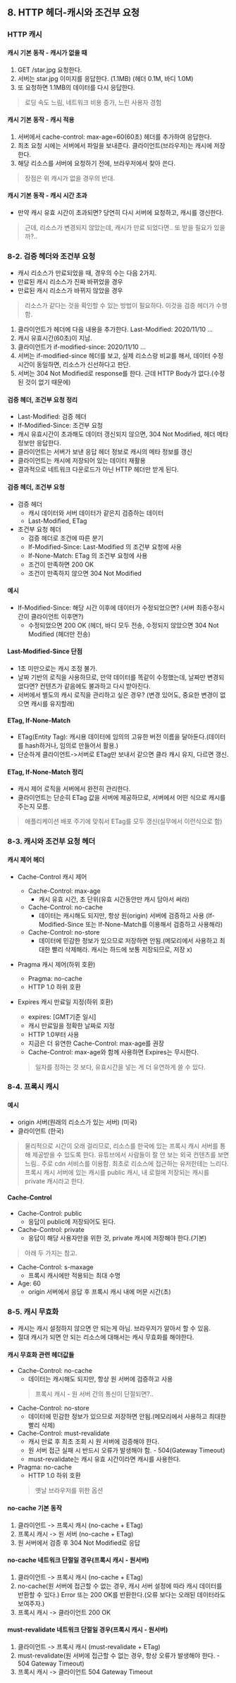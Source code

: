 ## 8. HTTP 헤더-캐시와 조건부 요청
### HTTP 캐시
#### 캐시 기본 동작 - 캐시가 없을 때
1. GET /star.jpg 요청한다.
2. 서버는 star.jpg 이미지를 응답한다. (1.1MB) (헤더 0.1M, 바디 1.0M)
3. 또 요청하면 1.1MB의 데이터를 다시 응답한다.
> 로딩 속도 느림, 네트워크 비용 증가, 느린 사용자 경험

#### 캐시 기본 동작 - 캐시 적용
1. 서버에서 cache-control: max-age=60(60초) 헤더를 추가하여 응답한다.
2. 최초 요청 시에는 서버에서 파일을 보내준다. 클라이언트(브라우저)는 캐시에 저장한다.
3. 해당 리소스를 서버에 요청하기 전에, 브라우저에서 찾아 쓴다.
> 장점은 위 캐시가 없을 경우의 반대.

#### 캐시 기본 동작 - 캐시 시간 초과
- 만약 캐시 유효 시간이 초과되면? 당연히 다시 서버에 요청하고, 캐시를 갱신한다.
> 근데, 리소스가 변경되지 않았는데, 캐시가 만료 되었다면.. 또 받을 필요가 있을까?..

### 8-2. 검증 헤더와 조건부 요청
- 캐시 리소스가 만료되었을 때, 경우의 수는 다음 2가지.
- 만료된 캐시 리소스가 진짜 바뀌었을 경우
- 만료된 캐시 리소스가 바뀌지 않았을 경우
> 리소스가 같다는 것을 확인할 수 있는 방법이 필요하다. 이것을 검증 헤더가 수행함.

1. 클라이언트가 헤더에 다음 내용을 추가한다. Last-Modified: 2020/11/10 ...
2. 캐시 유효시간(60초)이 지남.
3. 클라이언트가 if-modified-since: 2020/11/10 ...
4. 서버는 if-modified-since 헤더를 보고, 실제 리소스랑 비교를 해서, 데이터 수정 시간이 동일하면, 리소스가 신선하다고 판단.
5. 서버는 304 Not Modified로 response를 한다. 근데 HTTP Body가 없다.(수정된 것이 없기 때문에)

#### 검증 헤더, 조건부 요청 정리
- Last-Modified: 검증 헤더
- If-Modified-Since: 조건부 요청
- 캐시 유효시간이 초과해도 데이터 갱신되지 않으면, 304 Not Modified, 헤더 메타 정보만 응답한다.
- 클라이언트는 서버가 보낸 응답 헤더 정보로 캐시의 메타 정보를 갱신
- 클라이언트는 캐시에 저장되어 있는 데이터 재활용
- 결과적으로 네트워크 다운로드가 아닌 HTTP 헤더만 받게 된다.

#### 검증 헤더, 조건부 요청
- 검증 헤더
  - 캐시 데이터와 서버 데이터가 같은지 검증하는 데이터
  - Last-Modified, ETag
- 조건부 요청 헤더
  - 검증 헤더로 조건에 따른 분기
  - If-Modified-Since: Last-Modified 의 조건부 요청에 사용
  - If-None-Match: ETag 의 조건부 요청에 사용
  - 조건이 만족하면 200 OK
  - 조건이 만족하지 않으면 304 Not Modified

#### 예시
- If-Modified-Since: 해당 시간 이후에 데이터가 수정되었으면? (서버 최종수정시간이 클라이언트 이후면?)
  - 수정되었으면 200 OK (헤더, 바디 모두 전송, 수정되지 않았으면 304 Not Modified (헤더만 전송)

#### Last-Modified-Since 단점
- 1초 미만으로는 캐시 조정 불가.
- 날짜 기반의 로직을 사용하므로, 만약 데이터를 똑같이 수정했는데, 날짜만 변경되었다면? 컨텐츠가 같음에도 불과하고 다시 받아진다.
- 서버에서 별도의 캐시 로직을 관리하고 싶은 경우? (변경 있어도, 중요한 변경이 없으면 캐시를 유지할래)

#### ETag, If-None-Match
- ETag(Entity Tag): 캐시용 데이터에 임의의 고유한 버전 이름을 달아둔다.(데이터를 hash하거나, 임의로 만들어서 활용.)
- 단순하게 클라이언트->서버로 ETag만 보내서 같으면 클라 캐시 유지, 다르면 갱신.

#### ETag, If-None-Match 정리
- 캐시 제어 로직을 서버에서 완전히 관리한다.
- 클라이언트는 단순히 ETag 값을 서버에 제공하므로, 서버에서 어떤 식으로 캐시를 주는지 모름.
> 애플리케이션 배포 주기에 맞춰서 ETag를 모두 갱신(실무에서 이런식으로 함)


### 8-3. 캐시와 조건부 요청 헤더
#### 캐시 제어 헤더
- Cache-Control 캐시 제어
  - Cache-Control: max-age 
    - 캐시 유효 시간, 초 단위(유효 시간동안만 캐시 담아서 써라)
  - Cache-Control: no-cache
    - 데이터는 캐시해도 되지만, 항상 원(origin) 서버에 검증하고 사용 (If-Modified-Since 또는 If-None-Match를 이용해서 검증하고 사용해라)
  - Cache-Control: no-store
    - 데이터에 민감한 정보가 있으므로 저장하면 안됨.(메모리에서 사용하고 최대한 빨리 삭제해라. 캐시는 하드에 보통 저장되므로, 저장 x)
  
- Pragma 캐시 제어(하위 호환)
  - Pragma: no-cache
  - HTTP 1.0 하위 호환

- Expires 캐시 만료일 지정(하위 호환)
  - expires: [GMT기준 일시]
  - 캐시 만료일을 정확한 날짜로 지정
  - HTTP 1.0부터 사용
  - 지금은 더 유연한 Cache-Control: max-age를 권장
  - Cache-Control: max-age와 함께 사용하면 Expires는 무시한다.
  > 일자를 정하는 것 보다, 유효시간을 넣는 게 더 유연하게 쓸 수 있다.


### 8-4. 프록시 캐시
#### 예시
- origin 서버(원래의 리소스가 있는 서버) (미국)
- 클라이언트 (한국)
> 물리적으로 시간이 오래 걸리므로, 리소스를 한국에 있는 프록시 캐시 서버를 통해 제공받을 수 있도록 한다.
> 유튜브에서 사람들이 잘 안 보는 외국 컨텐츠를 보면 느림.. 주로 cdn 서비스를 이용함.
> 최초로 리소스에 접근하는 유저한테는 느리다.
> 프록시 캐시 서버에 있는 캐시를 public 캐시, 내 로컬에 저장되는 캐시를 private 캐시라고 한다.

#### Cache-Control
- Cache-Control: public
  - 응답이 public에 저장되어도 된다.
- Cache-Control: private
  - 응답이 해당 사용자만을 위한 것, private 캐시에 저장해야 한다.(기본)
> 아래 두 가지는 참고.
- Cache-Control: s-maxage
  - 프록시 캐시에만 적용되는 최대 수명
- Age: 60
  - origin 서버에서 응답 후 프록시 캐시 내에 머문 시간(초)

### 8-5. 캐시 무효화
- 캐시는 캐시 설정하지 않으면 안 되는게 아님. 브라우저가 알아서 할 수 있음.
- 절대 캐시가 되면 안 되는 리소스에 대해서는 캐시 무효화를 해야한다.

#### 캐시 무효화 관련 헤더값들
- Cache-Control: no-cache
  - 데이터는 캐시해도 되지만, 항상 원 서버에 검증하고 사용
  > 프록시 캐시 - 원 서버 간의 통신이 단절되면?..
- Cache-Control: no-store
  - 데이터에 민감한 정보가 있으므로 저장하면 안됨.(메모리에서 사용하고 최대한 빨리 삭제)
- Cache-Control: must-revalidate
  - 캐시 만료 후 최초 조회 시 원 서버에 검증해야 한다.
  - 원 서버 접근 실패 시 반드시 오류가 발생해야 함. - 504(Gateway Timeout)
  - must-revalidate는 캐시 유효 시간이라면 캐시를 사용한다.
- Pragma: no-cache
  - HTTP 1.0 하위 호환
  > 옛날 브라우저를 위한 옵션

#### no-cache 기본 동작
1. 클라이언트 -> 프록시 캐시 (no-cache + ETag)
2. 프록시 캐시 -> 원 서버 (no-cache + ETag)
3. 원 서버에서 검증 후 304 Not Modified로 응답

#### no-cache 네트워크 단절일 경우(프록시 캐시 - 원서버)
1. 클라이언트 -> 프록시 캐시 (no-cache + ETag)
2. no-cache(원 서버에 접근할 수 없는 경우, 캐시 서버 설정에 따라 캐시 데이터를 반환할 수 있다.)
   Error 또는 200 OK를 반환한다.(오류 보다는 오래된 데이터라도 보여주자.)
3. 프록시 캐시 -> 클라이언트 200 OK

#### must-revalidate 네트워크 단절일 경우(프록시 캐시 - 원서버)
1. 클라이언트 -> 프록시 캐시 (must-revalidate + ETag)
2. must-revalidate(원 서버에 접근할 수 없는 경우, 항상 오류가 발생해야 한다. - 504 Gateway Timeout)
3. 프록시 캐시 -> 클라이언트 504 Gateway Timeout